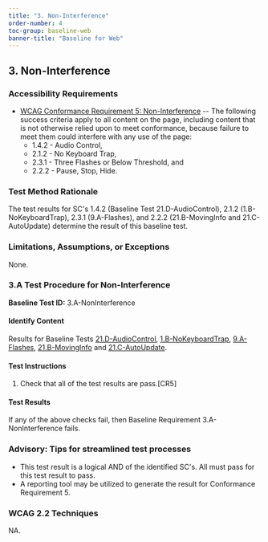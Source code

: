 ```yaml
---
title: "3. Non-Interference"
order-number: 4
toc-group: baseline-web
banner-title: "Baseline for Web"
---
```

## 3. Non-Interference

### Accessibility Requirements

-   [WCAG Conformance Requirement 5: Non-Interference](https://www.w3.org/WAI/WCAG22/Understanding/conformance#conf-req5) -- The following success criteria apply to all content on the page, including content that is not otherwise relied upon to meet conformance, because failure to meet them could interfere with any use of the page:
    -   1.4.2 - Audio Control,
    -   2.1.2 - No Keyboard Trap,
    -   2.3.1 - Three Flashes or Below Threshold, and
    -   2.2.2 - Pause, Stop, Hide.

### Test Method Rationale

The test results for SC's 1.4.2 (Baseline Test 21.D-AudioControl), 2.1.2 (1.B-NoKeyboardTrap), 2.3.1 (9.A-Flashes), and 2.2.2 (21.B-MovingInfo and 21.C-AutoUpdate) determine the result of this baseline test.

### Limitations, Assumptions, or Exceptions

None.

### 3.A Test Procedure for Non-Interference

**Baseline Test ID:** 3.A-NonInterference
#### Identify Content
<p id="3aIC">Results for Baseline Tests <a href="{{site.baseurl}}/web-baselines/21TimedEvents/#21d-test-procedure-for-audio-control">21.D-AudioControl</a>, <a href="{{site.baseurl}}/web-baselines/01Keyboard/#1b-test-procedure-for-no-keyboard-trap">1.B-NoKeyboardTrap</a>, <a href="{{site.baseurl}}/web-baselines/09Flashing/#9a-test-procedure-for-three-flashes-or-below-threshold">9.A-Flashes</a>, <a href="{{site.baseurl}}/web-baselines/21TimedEvents/#21b-test-procedure-for-moving-information">21.B-MovingInfo</a> and <a href="{{site.baseurl}}/web-baselines/21TimedEvents/#21c-test-procedure-for-auto-updating-information">21.C-AutoUpdate</a>.</p>

#### Test Instructions
<ol id="3aTI">
    <li id="3aTI-1">Check that all of the test results are pass.[CR5]</li>
</ol>

#### Test Results
<p id="3aTR">If any of the above checks fail, then Baseline Requirement 3.A-NonInterference fails.</p>

### Advisory: Tips for streamlined test processes

-   This test result is a logical AND of the identified SC's. All must pass for this test result to pass.
-   A reporting tool may be utilized to generate the result for Conformance Requirement 5.

### WCAG 2.2 Techniques

NA.
